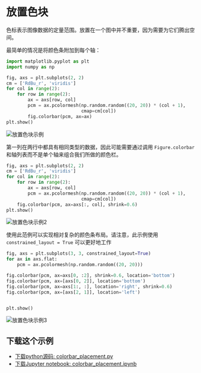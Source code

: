 # 放置色块

色标表示图像数据的定量范围。放置在一个图中并不重要，因为需要为它们腾出空间。

最简单的情况是将颜色条附加到每个轴：

```python
import matplotlib.pyplot as plt
import numpy as np

fig, axs = plt.subplots(2, 2)
cm = ['RdBu_r', 'viridis']
for col in range(2):
    for row in range(2):
        ax = axs[row, col]
        pcm = ax.pcolormesh(np.random.random((20, 20)) * (col + 1),
                            cmap=cm[col])
        fig.colorbar(pcm, ax=ax)
plt.show()
```

![放置色块示例](https://matplotlib.org/_images/sphx_glr_colorbar_placement_001.png)

第一列在两行中都具有相同类型的数据，因此可能需要通过调用 ``Figure.colorbar`` 和轴列表而不是单个轴来组合我们所做的颜色栏。

```python
fig, axs = plt.subplots(2, 2)
cm = ['RdBu_r', 'viridis']
for col in range(2):
    for row in range(2):
        ax = axs[row, col]
        pcm = ax.pcolormesh(np.random.random((20, 20)) * (col + 1),
                            cmap=cm[col])
    fig.colorbar(pcm, ax=axs[:, col], shrink=0.6)
plt.show()
```

![放置色块示例2](https://matplotlib.org/_images/sphx_glr_colorbar_placement_002.png)

使用此范例可以实现相对复杂的颜色条布局。请注意，此示例使用 ``constrained_layout = True`` 可以更好地工作

```python
fig, axs = plt.subplots(3, 3, constrained_layout=True)
for ax in axs.flat:
    pcm = ax.pcolormesh(np.random.random((20, 20)))

fig.colorbar(pcm, ax=axs[0, :2], shrink=0.6, location='bottom')
fig.colorbar(pcm, ax=[axs[0, 2]], location='bottom')
fig.colorbar(pcm, ax=axs[1:, :], location='right', shrink=0.6)
fig.colorbar(pcm, ax=[axs[2, 1]], location='left')


plt.show()
```

![放置色块示例3](https://matplotlib.org/_images/sphx_glr_colorbar_placement_003.png)

## 下载这个示例
            
- [下载python源码: colorbar_placement.py](https://matplotlib.org/_downloads/colorbar_placement.py)
- [下载Jupyter notebook: colorbar_placement.ipynb](https://matplotlib.org/_downloads/colorbar_placement.ipynb)